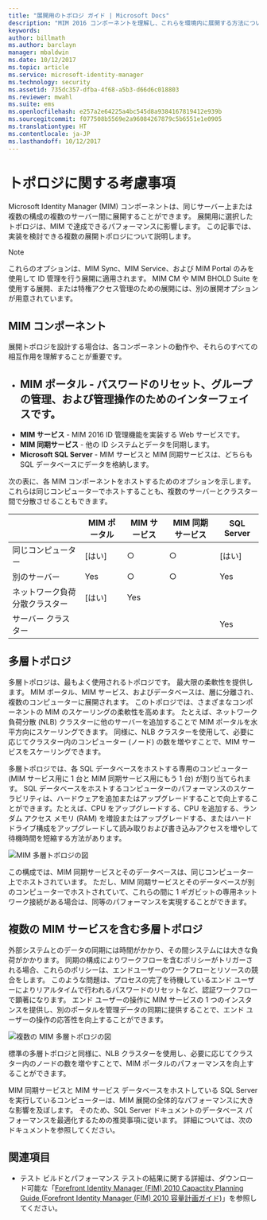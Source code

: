 ```yaml
---
title: "展開用のトポロジ ガイド | Microsoft Docs"
description: "MIM 2016 コンポーネントを理解し、これらを環境内に展開する方法についての提案を得ます。"
keywords: 
author: billmath
ms.author: barclayn
manager: mbaldwin
ms.date: 10/12/2017
ms.topic: article
ms.service: microsoft-identity-manager
ms.technology: security
ms.assetid: 735dc357-dfba-4f68-a5b3-d66d6c018803
ms.reviewer: mwahl
ms.suite: ems
ms.openlocfilehash: e257a2e64225a4bc545d8a9384167819412e939b
ms.sourcegitcommit: f077508b5569e2a96084267879c5b6551e1e0905
ms.translationtype: HT
ms.contentlocale: ja-JP
ms.lasthandoff: 10/12/2017
---
```

# <a name="topology-considerations"></a>トポロジに関する考慮事項
Microsoft Identity Manager (MIM) コンポーネントは、同じサーバー上または複数の構成の複数のサーバー間に展開することができます。 展開用に選択したトポロジは、MIM で達成できるパフォーマンスに影響します。 この記事では、実装を検討できる複数の展開トポロジについて説明します。


>[!NOTE]
これらのオプションは、MIM Sync、MIM Service、および MIM Portal のみを使用して ID 管理を行う展開に適用されます。  MIM CM や MIM BHOLD Suite を使用する展開、または特権アクセス管理のための展開には、別の展開オプションが用意されています。


## <a name="mim-components"></a>MIM コンポーネント
展開トポロジを設計する場合は、各コンポーネントの動作や、それらのすべての相互作用を理解することが重要です。

- <a name="mim-portal---an-interface-for-password-resets-group-management-and-administrative-operations"></a>**MIM ポータル** - パスワードのリセット、グループの管理、および管理操作のためのインターフェイスです。
    -
- **MIM サービス** - MIM 2016 ID 管理機能を実装する Web サービスです。
- **MIM 同期サービス** - 他の ID システムとデータを同期します。
- **Microsoft SQL Server** - MIM サービスと MIM 同期サービスは、どちらも SQL データベースにデータを格納します。

次の表に、各 MIM コンポーネントをホストするためのオプションを示します。 これらは同じコンピューターでホストすることも、複数のサーバーとクラスター間で分散させることもできます。

| | MIM ポータル | MIM サービス | MIM 同期サービス | SQL Server |
| --- | --- | --- | --- | --- |
| 同じコンピューター | [はい] | ○ | ○ | [はい] |
| 別のサーバー | Yes | ○ | ○ | Yes |
| ネットワーク負荷分散クラスター | [はい] | Yes | | |
| サーバー クラスター | | | | Yes |


## <a name="multitier-topology"></a>多層トポロジ
多層トポロジは、最もよく使用されるトポロジです。 最大限の柔軟性を提供します。 MIM ポータル、MIM サービス、およびデータベースは、層に分離され、複数のコンピューターに展開されます。 このトポロジでは、さまざまなコンポーネントの MIM のスケーリングの柔軟性を高めます。 たとえば、ネットワーク負荷分散 (NLB) クラスターに他のサーバーを追加することで MIM ポータルを水平方向にスケーリングできます。 同様に、NLB クラスターを使用して、必要に応じてクラスター内のコンピューター (ノード) の数を増やすことで、MIM サービスをスケーリングできます。

多層トポロジでは、各 SQL データベースをホストする専用のコンピューター (MIM サービス用に 1 台と MIM 同期サービス用にもう 1 台) が割り当てられます。 SQL データベースをホストするコンピューターのパフォーマンスのスケーラビリティは、ハードウェアを追加またはアップグレードすることで向上することができます。たとえば、CPU をアップグレードする、CPU を追加する、ランダム アクセス メモリ (RAM) を増設またはアップグレードする、またはハードドライブ構成をアップグレードして読み取りおよび書き込みアクセスを増やして待機時間を短縮する方法があります。

![MIM 多層トポロジの図](media/MIM-topo-multitier.png)

この構成では、MIM 同期サービスとそのデータベースは、同じコンピューター上でホストされています。 ただし、MIM 同期サービスとそのデータベースが別のコンピューターでホストされていて、これらの間に 1 ギガビットの専用ネットワーク接続がある場合は、同等のパフォーマンスを実現することができます。


## <a name="multitier-topology-with-multiple-mim-services"></a>複数の MIM サービスを含む多層トポロジ
外部システムとのデータの同期には時間がかかり、その間システムには大きな負荷がかかります。 同期の構成によりワークフローを含むポリシーがトリガーされる場合、これらのポリシーは、エンドユーザーのワークフローとリソースの競合をします。 このような問題は、プロセスの完了を待機しているエンド ユーザーによりリアルタイムで行われるパスワードのリセットなど、認証ワークフローで顕著になります。 エンド ユーザーの操作に MIM サービスの 1 つのインスタンスを提供し、別のポータルを管理データの同期に提供することで、エンド ユーザーの操作の応答性を向上することができます。

![複数の MIM 多層トポロジの図](media/MIM-topo-multitier-multiservice.png)

標準の多層トポロジと同様に、NLB クラスターを使用し、必要に応じてクラスター内のノードの数を増やすことで、MIM ポータルのパフォーマンスを向上することができます。

MIM 同期サービスと MIM サービス データベースをホストしている SQL Server を実行しているコンピューターは、MIM 展開の全体的なパフォーマンスに大きな影響を及ぼします。 そのため、SQL Server ドキュメントのデータベース パフォーマンスを最適化するための推奨事項に従います。 詳細については、次のドキュメントを参照してください。

## <a name="see-also"></a>関連項目
- テスト ビルドとパフォーマンス テストの結果に関する詳細は、ダウンロード可能な「[Forefront Identity Manager (FIM) 2010 Capactity Planning Guide (Forefront Identity Manager (FIM) 2010 容量計画ガイド)](http://go.microsoft.com/fwlink/?LinkId=200180)」を参照してください。
